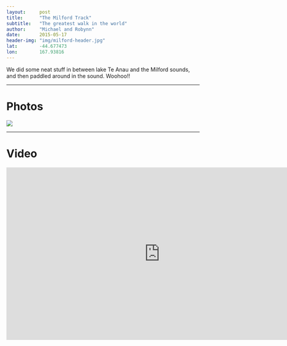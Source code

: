 ```yaml
---
layout: 	post
title:  	"The Milford Track"
subtitle:   "The greatest walk in the world"
author:     "Michael and Robynn"
date:   	2015-05-17
header-img: "img/milford-header.jpg"
lat: 		-44.677473
lon: 		167.93816
---
```


We did some neat stuff in between lake Te Anau and the Milford sounds, and then paddled around in the sound.  Woohoo!!

---

# Photos

<img src="{{ site.baseurl }}/img/milford-header.jpg" class="img-responsive">

---

# Video

<iframe src="https://player.vimeo.com/video/128851101?title=0&byline=0&portrait=0" width="800" height="450" frameborder="0" webkitallowfullscreen mozallowfullscreen allowfullscreen></iframe>






